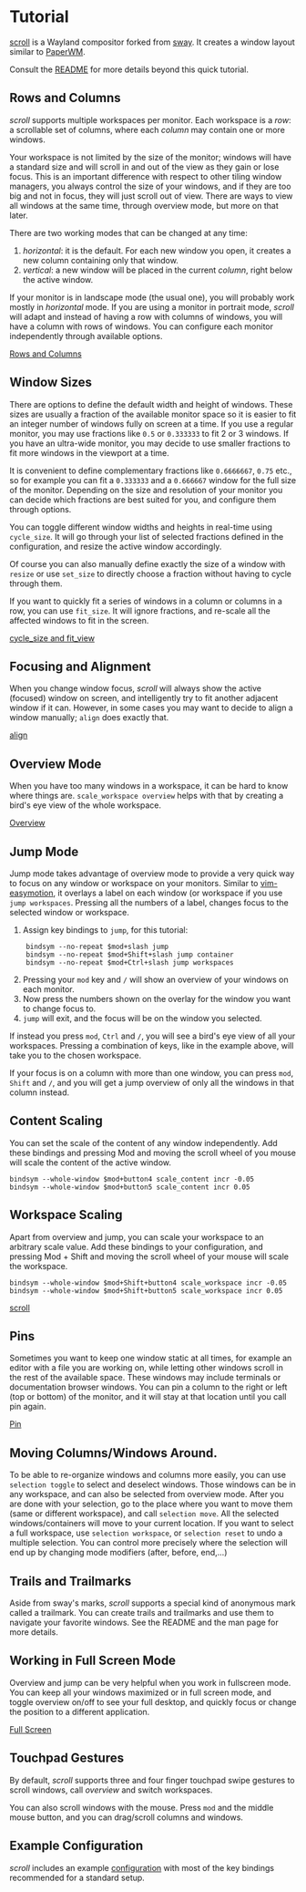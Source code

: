 # Tutorial

[scroll](https://github.com/dawsers/scroll) is a Wayland compositor forked from
[sway](https://github.com/swaywm/sway). It creates a window layout similar to
[PaperWM](https://github.com/paperwm/PaperWM).

Consult the [README](https://github.com/dawsers/scroll/blob/master/README.md)
for more details beyond this quick tutorial.

## Rows and Columns

*scroll* supports multiple workspaces per monitor. Each workspace is a
*row*: a scrollable set of columns, where each *column* may contain one or
more windows.

Your workspace is not limited by the size of the monitor; windows will have a
standard size and will scroll in and out of the view as they gain or lose focus.
This is an important difference with respect to other tiling window managers,
you always control the size of your windows, and if they are too big and not
in focus, they will just scroll out of view. There are ways to view all
windows at the same time, through overview mode, but more on that later.

There are two working modes that can be changed at any time:

1. *horizontal*: it is the default. For each new window you open, it creates a new
   column containing only that window.
2. *vertical*: a new window will be placed in the current *column*,
   right below the active window.

If your monitor is in landscape mode (the usual one), you will probably work
mostly in *horizontal* mode. If you are using a monitor in portrait mode, *scroll*
will adapt and instead of having a row with columns of windows, you will have
a column with rows of windows. You can configure each monitor independently through
available options.

[Rows and Columns](https://github.com/user-attachments/assets/853d8117-99a0-4910-baa7-7a99e6acfe1e)


## Window Sizes

There are options to define the default width and height of windows. These
sizes are usually a fraction of the available monitor space so it is easier to
fit an integer number of windows fully on screen at a time. If you use a regular
monitor, you may use fractions like `0.5` or `0.333333` to fit 2 or 3
windows. If you have an ultra-wide monitor, you may decide to use smaller
fractions to fit more windows in the viewport at a time.

It is convenient to define complementary fractions like `0.6666667`, `0.75` etc.,
so for example you can fit a `0.333333` and a `0.666667` window for the full
size of the monitor. Depending on the size and resolution of your monitor you
can decide which fractions are best suited for you, and configure them
through options.

You can toggle different window widths and heights in real-time using
`cycle_size`. It will go through your list of selected fractions defined in the
configuration, and resize the active window accordingly.

Of course you can also manually define exactly the size of a window with
`resize` or use `set_size` to directly choose a fraction without having to
cycle through them.

If you want to quickly fit a series of windows in a column or columns in a
row, you can use `fit_size`. It will ignore fractions, and re-scale all the
affected windows to fit in the screen.

[cycle_size and fit_view](https://github.com/user-attachments/assets/3a034369-5246-4868-a696-bfeb044c7c0d)


## Focusing and Alignment

When you change window focus, *scroll* will always show the active
(focused) window on screen, and intelligently try to fit another adjacent
window if it can. However, in some cases you may want to decide to align a
window manually; `align` does exactly that.

[align](https://github.com/user-attachments/assets/974f0916-0a0e-453a-bdb2-09e2674c9a7a)


## Overview Mode

When you have too many windows in a workspace, it can be hard to know where
things are. `scale_workspace overview` helps with that by creating a bird's eye view
of the whole workspace.

[Overview](https://github.com/user-attachments/assets/618fa129-f3db-4970-8dff-4d2ed7ed5ae2)


## Jump Mode

Jump mode takes advantage of overview mode to provide a very quick way to focus on
any window or workspace on your monitors. Similar to [vim-easymotion](https://github.com/easymotion/vim-easymotion),
it overlays a label on each window (or workspace if you use `jump workspaces`.
Pressing all the numbers of a label, changes focus to the selected window or
workspace.

1. Assign key bindings to `jump`, for this tutorial:

``` config
    bindsym --no-repeat $mod+slash jump
    bindsym --no-repeat $mod+Shift+slash jump container
    bindsym --no-repeat $mod+Ctrl+slash jump workspaces
```

2. Pressing your `mod` key and `/` will show an overview of your windows on
   each monitor.
3. Now press the numbers shown on the overlay for the window you want to change
   focus to.
4. `jump` will exit, and the focus will be on the window you selected.

If instead you press `mod`, `Ctrl` and `/`, you will see a bird's eye view of
all your workspaces. Pressing a combination of keys, like in the example
above, will take you to the chosen workspace.

If your focus is on a column with more than one window, you can press `mod`,
`Shift` and `/`, and you will get a jump overview of only all the windows in that
column instead.


## Content Scaling

You can set the scale of the content of any window independently. Add these
bindings and pressing Mod and moving the scroll wheel of you mouse will scale
the content of the active window.

``` config
bindsym --whole-window $mod+button4 scale_content incr -0.05
bindsym --whole-window $mod+button5 scale_content incr 0.05
```

## Workspace Scaling

Apart from overview and jump, you can scale your workspace to an arbitrary
scale value. Add these bindings to your configuration, and pressing Mod +
Shift and moving the scroll wheel of your mouse will scale the workspace.

``` config
bindsym --whole-window $mod+Shift+button4 scale_workspace incr -0.05
bindsym --whole-window $mod+Shift+button5 scale_workspace incr 0.05
```

[scroll](https://github.com/user-attachments/assets/4a063bed-5c14-4c71-88a8-1ccfaa009ff5)


## Pins

Sometimes you want to keep one window static at all times, for example an
editor with a file you are working on, while letting other windows scroll
in the rest of the available space. These windows may include terminals or
documentation browser windows. You can pin a column to the right or left
(top or bottom) of the monitor, and it will stay at that location until you
call pin again.

[Pin](https://github.com/user-attachments/assets/5d0ea318-832e-441c-be16-e0e6af278fc4)


## Moving Columns/Windows Around.

To be able to re-organize windows and columns more easily, you can use
`selection toggle` to select and deselect windows. Those windows can be in
any workspace, and can also be selected from overview mode. After you are
done with your selection, go to the place where you want to move them (same
or different workspace), and call `selection move`. All the selected
windows/containers will move to your current location. If you want to select
a full workspace, use `selection workspace`, or `selection reset` to undo a
multiple selection. You can control more precisely where the selection will
end up by changing mode modifiers (after, before, end,...)


## Trails and Trailmarks

Aside from sway's marks, *scroll* supports a special kind of anonymous mark
called a trailmark. You can create trails and trailmarks and use them to
navigate your favorite windows. See the README and the man page for more
details.


## Working in Full Screen Mode

Overview and jump can be very helpful when you work in fullscreen mode. You
can keep all your windows maximized or in full screen mode, and toggle
overview on/off to see your full desktop, and quickly focus or change the
position to a different application.

[Full Screen](https://github.com/user-attachments/assets/fed977a0-8e87-4f94-bd68-7159578499ba)


## Touchpad Gestures

By default, *scroll* supports three and four finger touchpad swipe
gestures to scroll windows, call *overview* and switch workspaces.

You can also scroll windows with the mouse. Press `mod` and the middle mouse
button, and you can drag/scroll columns and windows.

## Example Configuration

*scroll* includes an example [configuration](https://github.com/dawsers/scroll/blob/master/config.in)
with most of the key bindings recommended for a standard setup.
